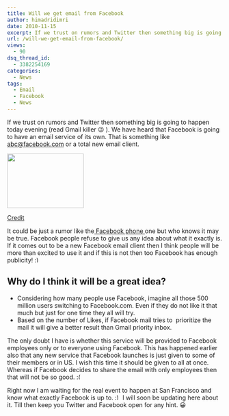 ```yaml
---
title: Will we get email from Facebook
author: himadridimri
date: 2010-11-15
excerpt: If we trust on rumors and Twitter then something big is going to happen today evening. We have heard that Facebook is going to have an email service of its own. That is abc@facebook.com or a total new email client.
url: /will-we-get-email-from-facebook/
views:
  - 90
dsq_thread_id:
  - 3382254169
categories:
  - News
tags:
  - Email
  - Facebook
  - News
---
```

If we trust on rumors and Twitter then something big is going to happen today evening (read Gmail killer 😉 ). We have heard that Facebook is going to have an email service of its own. That is something like abc@facebook.com or a total new email client.

<a href="http://fbknol.com/will-we-get-email-from-facebook/facebookgmail/" onclick="_gaq.push(['_trackEvent', 'outbound-article', 'http://fbknol.com/will-we-get-email-from-facebook/facebookgmail/', '']);" rel="attachment wp-att-3599"><img class="alignnone size-full  wp-image-54416" src="http://cdn.devilsworkshop.org/files/2010/11/FacebookGmail.jpg" alt="" width="179" height="127" /></a>

<a href="http://www.pcworld.in/news/facebook-email-project-titan-may-go-live-today-40692010" onclick="_gaq.push(['_trackEvent', 'outbound-article', 'http://www.pcworld.in/news/facebook-email-project-titan-may-go-live-today-40692010', 'Credit']);" >Credit</a>

It could be just a rumor like the<a href="http://fbknol.com/get-ready-for-a-face-phone/" onclick="_gaq.push(['_trackEvent', 'outbound-article', 'http://fbknol.com/get-ready-for-a-face-phone/', ' Facebook phone ']);" > Facebook phone </a>one but who knows it may be true. Facebook people refuse to give us any idea about what it exactly is. If it comes out to be a new Facebook email client then I think people will be more than excited to use it and if this is not then too Facebook has enough publicity! <img src="http://devilsworkshop.org/wp-includes/images/smilies/simple-smile.png" alt=":)" class="wp-smiley" style="height: 1em; max-height: 1em;" />

## Why do I think it will be a great idea?

  * Considering how many people use Facebook, imagine all those 500 million users switching to Facebook.com. Even if they do not like it that much but just for one time they all will try.
  * Based on the number of Likes, if Facebook mail tries to  prioritize the mail it will give a better result than Gmail priority inbox.

The only doubt I have is whether this service will be provided to Facebook employees only or to everyone using Facebook. This has happened earlier also that any new service that Facebook launches is just given to some of their members or in US. I wish this time it should be given to all at once. Whereas if Facebook decides to share the email with only employees then that will not be so good. <img src="http://devilsworkshop.org/wp-includes/images/smilies/frownie.png" alt=":(" class="wp-smiley" style="height: 1em; max-height: 1em;" />

Right now I am waiting for the real event to happen at San Francisco and know what exactly Facebook is up to. <img src="http://devilsworkshop.org/wp-includes/images/smilies/simple-smile.png" alt=":)" class="wp-smiley" style="height: 1em; max-height: 1em;" /> I will soon be updating here about it. Till then keep you Twitter and Facebook open for any hint. 😀
